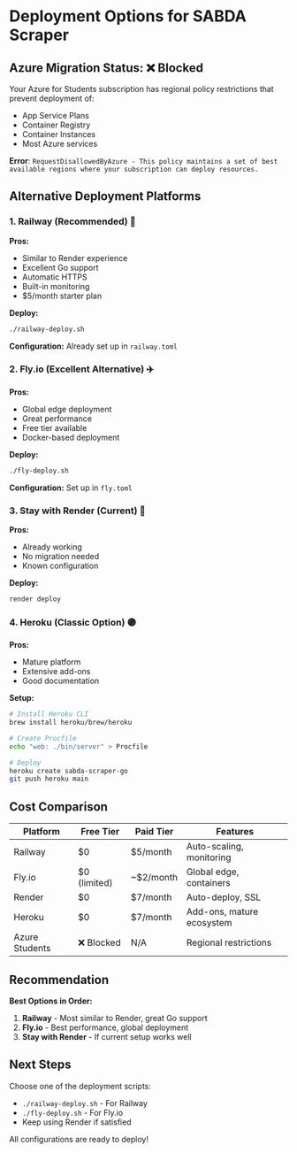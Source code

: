 # Deployment Options for SABDA Scraper

## Azure Migration Status: ❌ Blocked

Your Azure for Students subscription has regional policy restrictions that prevent deployment of:
- App Service Plans
- Container Registry  
- Container Instances
- Most Azure services

**Error**: `RequestDisallowedByAzure - This policy maintains a set of best available regions where your subscription can deploy resources.`

## Alternative Deployment Platforms

### 1. Railway (Recommended) 🚀

**Pros:**
- Similar to Render experience
- Excellent Go support
- Automatic HTTPS
- Built-in monitoring
- $5/month starter plan

**Deploy:**
```bash
./railway-deploy.sh
```

**Configuration:** Already set up in `railway.toml`

### 2. Fly.io (Excellent Alternative) ✈️

**Pros:**
- Global edge deployment
- Great performance
- Free tier available
- Docker-based deployment

**Deploy:**
```bash
./fly-deploy.sh
```

**Configuration:** Set up in `fly.toml`

### 3. Stay with Render (Current) 🎯

**Pros:**
- Already working
- No migration needed
- Known configuration

**Deploy:**
```bash
render deploy
```

### 4. Heroku (Classic Option) 🟣

**Pros:**
- Mature platform
- Extensive add-ons
- Good documentation

**Setup:**
```bash
# Install Heroku CLI
brew install heroku/brew/heroku

# Create Procfile
echo "web: ./bin/server" > Procfile

# Deploy
heroku create sabda-scraper-go
git push heroku main
```

## Cost Comparison

| Platform | Free Tier | Paid Tier | Features |
|----------|-----------|-----------|----------|
| Railway | $0 | $5/month | Auto-scaling, monitoring |
| Fly.io | $0 (limited) | ~$2/month | Global edge, containers |
| Render | $0 | $7/month | Auto-deploy, SSL |
| Heroku | $0 | $7/month | Add-ons, mature ecosystem |
| Azure Students | ❌ Blocked | N/A | Regional restrictions |

## Recommendation

**Best Options in Order:**

1. **Railway** - Most similar to Render, great Go support
2. **Fly.io** - Best performance, global deployment  
3. **Stay with Render** - If current setup works well

## Next Steps

Choose one of the deployment scripts:
- `./railway-deploy.sh` - For Railway
- `./fly-deploy.sh` - For Fly.io
- Keep using Render if satisfied

All configurations are ready to deploy!
